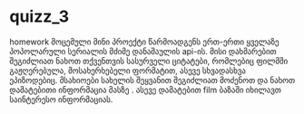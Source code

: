 # quizz_3
homework
მოცემული მინი პროექტი წარმოადგენს ერთ-ერთი ყველაზე პოპოლარული სერიალის მძიმე დანაშაულის api-ის. 
მისი დახმარებით შეგიძლიათ ნახოთ თქვენთვის სასურველი ციტატები, რომლებიც ფილმში გაჟღერებულა, მოსახერხებელი ფორმატით, ასევე სხვადასხვა ეპიზოდებიც.
მსახიოები სახელის შეყვანით შეგიძლიათ მოძენოთ და ნახოთ დამატებითი ინფორმაცია მასზე .
ასევე დამატებით film ბაზაში იხილავთ საინტერესო ინფორმაციას.

